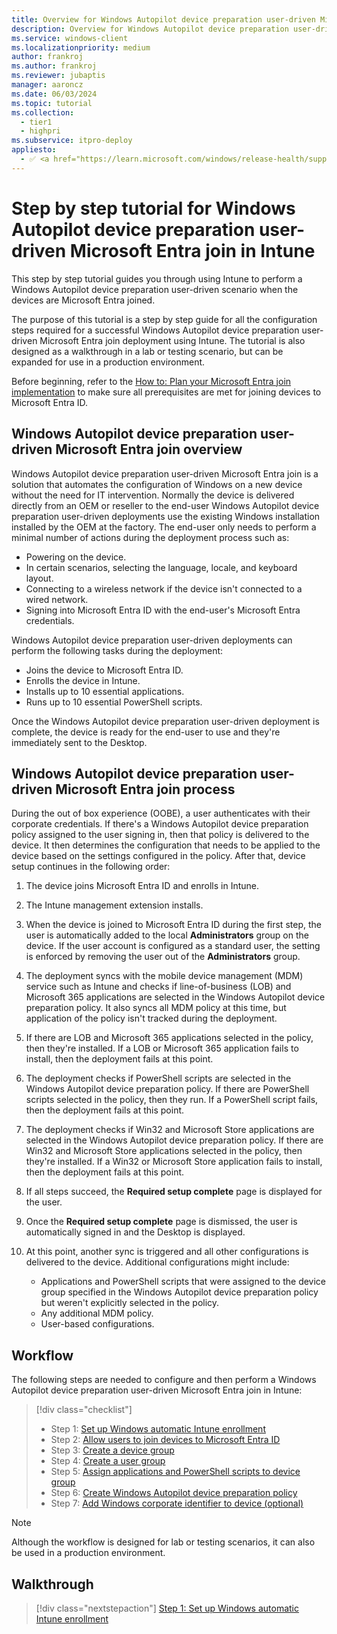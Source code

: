 ```yaml
---
title: Overview for Windows Autopilot device preparation user-driven Microsoft Entra join in Intune
description: Overview for Windows Autopilot device preparation user-driven Microsoft Entra join in Intune.
ms.service: windows-client
ms.localizationpriority: medium
author: frankroj
ms.author: frankroj
ms.reviewer: jubaptis
manager: aaroncz
ms.date: 06/03/2024
ms.topic: tutorial
ms.collection:
  - tier1
  - highpri
ms.subservice: itpro-deploy
appliesto:
  - ✅ <a href="https://learn.microsoft.com/windows/release-health/supported-versions-windows-client" target="_blank">Windows 11</a>
---
```


# Step by step tutorial for Windows Autopilot device preparation user-driven Microsoft Entra join in Intune

This step by step tutorial guides you through using Intune to perform a Windows Autopilot device preparation user-driven scenario when the devices are Microsoft Entra joined.

The purpose of this tutorial is a step by step guide for all the configuration steps required for a successful Windows Autopilot device preparation user-driven Microsoft Entra join deployment using Intune. The tutorial is also designed as a walkthrough in a lab or testing scenario, but can be expanded for use in a production environment.

Before beginning, refer to the [How to: Plan your Microsoft Entra join implementation](/azure/active-directory/devices/azureadjoin-plan) to make sure all prerequisites are met for joining devices to Microsoft Entra ID.

## Windows Autopilot device preparation user-driven Microsoft Entra join overview

Windows Autopilot device preparation user-driven Microsoft Entra join is a solution that automates the configuration of Windows on a new device without the need for IT intervention. Normally the device is delivered directly from an OEM or reseller to the end-user  Windows Autopilot device preparation user-driven deployments use the existing Windows installation installed by the OEM at the factory. The end-user only needs to perform a minimal number of actions during the deployment process such as:

- Powering on the device.
- In certain scenarios, selecting the language, locale, and keyboard layout.
- Connecting to a wireless network if the device isn't connected to a wired network.
- Signing into Microsoft Entra ID with the end-user's Microsoft Entra credentials.

Windows Autopilot device preparation user-driven deployments can perform the following tasks during the deployment:

- Joins the device to Microsoft Entra ID.
- Enrolls the device in Intune.
- Installs up to 10 essential applications.
- Runs up to 10 essential PowerShell scripts.

Once the Windows Autopilot device preparation user-driven deployment is complete, the device is ready for the end-user to use and they're immediately sent to the Desktop.

## Windows Autopilot device preparation user-driven Microsoft Entra join process

During the out of box experience (OOBE), a user authenticates with their corporate credentials. If there's a Windows Autopilot device preparation policy assigned to the user signing in, then that policy is delivered to the device. It then determines the configuration that needs to be applied to the device based on the settings configured in the policy. After that, device setup continues in the following order:

1. The device joins Microsoft Entra ID and enrolls in Intune.

1. The Intune management extension installs.

1. When the device is joined to Microsoft Entra ID during the first step, the user is automatically added to the local **Administrators** group on the device. If the user account is configured as a standard user, the setting is enforced by removing the user out of the **Administrators** group.

1. The deployment syncs with the mobile device management (MDM) service such as Intune and checks if line-of-business (LOB) and Microsoft 365 applications are selected in the Windows Autopilot device preparation policy. It also syncs all MDM policy at this time, but application of the policy isn't tracked during the deployment.

1. If there are LOB and Microsoft 365 applications selected in the policy, then they're installed. If a LOB or Microsoft 365 application fails to install, then the deployment fails at this point.

1. The deployment checks if PowerShell scripts are selected in the Windows Autopilot device preparation policy. If there are PowerShell scripts selected in the policy, then they run. If a PowerShell script fails, then the deployment fails at this point.

1. The deployment checks if Win32 and Microsoft Store applications are selected in the Windows Autopilot device preparation policy. If there are Win32 and Microsoft Store applications selected in the policy, then they're installed. If a Win32 or Microsoft Store application fails to install, then the deployment fails at this point.

1. If all steps succeed, the **Required setup complete** page is displayed for the user.

1. Once the **Required setup complete** page is dismissed, the user is automatically signed in and the Desktop is displayed.

1. At this point, another sync is triggered and all other configurations is delivered to the device. Additional configurations might include:

    - Applications and PowerShell scripts that were assigned to the device group specified in the Windows Autopilot device preparation policy but weren't explicitly selected in the policy.
    - Any additional MDM policy.
    - User-based configurations.

## Workflow

The following steps are needed to configure and then perform a Windows Autopilot device preparation user-driven Microsoft Entra join in Intune:

> [!div class="checklist"]
>
> - Step 1: [Set up Windows automatic Intune enrollment](entra-join-automatic-enrollment.md)
> - Step 2: [Allow users to join devices to Microsoft Entra ID](entra-join-allow-users-to-join.md)
> - Step 3: [Create a device group](entra-join-device-group.md)
> - Step 4: [Create a user group](entra-join-user-group.md)
> - Step 5: [Assign applications and PowerShell scripts to device group](entra-join-assign-apps-scripts.md)
> - Step 6: [Create Windows Autopilot device preparation policy](entra-join-autopilot-policy.md)
> - Step 7: [Add Windows corporate identifier to device (optional)](entra-join-corporate-identifier.md)

> [!NOTE]
>
> Although the workflow is designed for lab or testing scenarios, it can also be used in a production environment.

## Walkthrough

> [!div class="nextstepaction"]
> [Step 1: Set up Windows automatic Intune enrollment](entra-join-automatic-enrollment.md)
